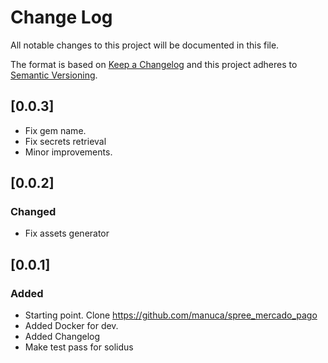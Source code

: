 # Change Log
All notable changes to this project will be documented in this file.

The format is based on [Keep a Changelog](http://keepachangelog.com/)
and this project adheres to [Semantic Versioning](http://semver.org/).

## [0.0.3]

- Fix gem name.
- Fix secrets retrieval
- Minor improvements.

## [0.0.2]

### Changed
- Fix assets generator

## [0.0.1]

### Added
- Starting point. Clone https://github.com/manuca/spree_mercado_pago
- Added Docker for dev.
- Added Changelog
- Make test pass for solidus
